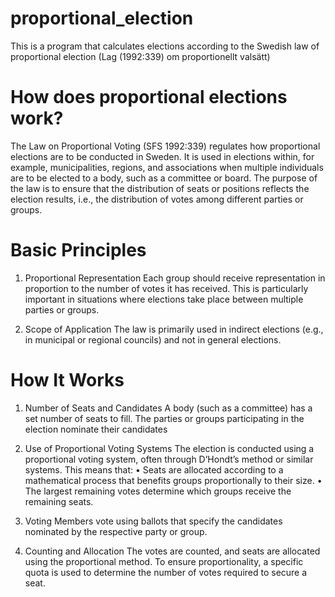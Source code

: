 # proportional_election
This is a program that calculates elections according to the Swedish law of proportional election (Lag (1992:339) om proportionellt valsätt)



# How does proportional elections work?
The Law on Proportional Voting (SFS 1992:339) regulates how proportional elections are to be conducted in Sweden. 
It is used in elections within, for example, municipalities, regions, and associations when multiple individuals are to be elected to a body, such as a committee or board. 
The purpose of the law is to ensure that the distribution of seats or positions reflects the election results, i.e., the distribution of votes among different parties or groups. 

# Basic Principles
1. Proportional Representation
Each group should receive representation in proportion to the number of votes it has received. 
This is particularly important in situations where elections take place between multiple parties or groups.

2. Scope of Application
The law is primarily used in indirect elections (e.g., in municipal or regional councils) and not in general elections.

# How It Works
1. Number of Seats and Candidates
A body (such as a committee) has a set number of seats to fill. 
The parties or groups participating in the election nominate their candidates

2. Use of Proportional Voting Systems
The election is conducted using a proportional voting system, often through D’Hondt’s method or similar systems. This means that:
    • Seats are allocated according to a mathematical process that benefits groups proportionally to their size.
    • The largest remaining votes determine which groups receive the remaining seats.

3. Voting
Members vote using ballots that specify the candidates nominated by the respective party or group.

4. Counting and Allocation
The votes are counted, and seats are allocated using the proportional method. 
To ensure proportionality, a specific quota is used to determine the number of votes required to secure a seat.